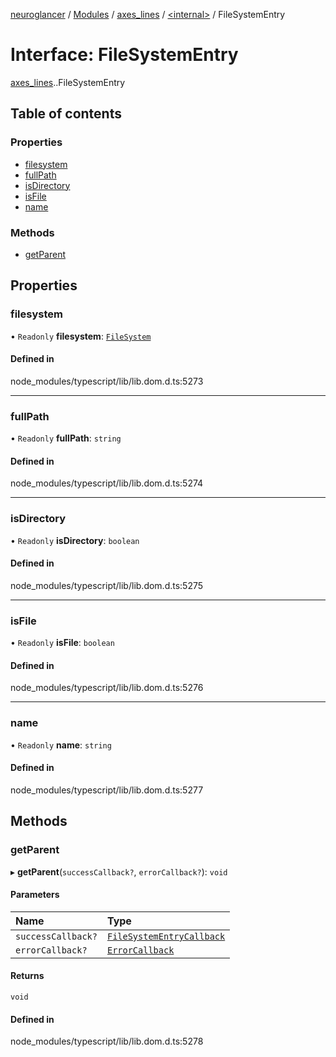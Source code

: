 [neuroglancer](../README.md) / [Modules](../modules.md) / [axes\_lines](../modules/axes_lines.md) / [<internal\>](../modules/axes_lines._internal_.md) / FileSystemEntry

# Interface: FileSystemEntry

[axes_lines](../modules/axes_lines.md).[<internal>](../modules/axes_lines._internal_.md).FileSystemEntry

## Table of contents

### Properties

- [filesystem](axes_lines._internal_.FileSystemEntry.md#filesystem)
- [fullPath](axes_lines._internal_.FileSystemEntry.md#fullpath)
- [isDirectory](axes_lines._internal_.FileSystemEntry.md#isdirectory)
- [isFile](axes_lines._internal_.FileSystemEntry.md#isfile)
- [name](axes_lines._internal_.FileSystemEntry.md#name)

### Methods

- [getParent](axes_lines._internal_.FileSystemEntry.md#getparent)

## Properties

### filesystem

• `Readonly` **filesystem**: [`FileSystem`](../modules/axes_lines._internal_.md#filesystem)

#### Defined in

node_modules/typescript/lib/lib.dom.d.ts:5273

___

### fullPath

• `Readonly` **fullPath**: `string`

#### Defined in

node_modules/typescript/lib/lib.dom.d.ts:5274

___

### isDirectory

• `Readonly` **isDirectory**: `boolean`

#### Defined in

node_modules/typescript/lib/lib.dom.d.ts:5275

___

### isFile

• `Readonly` **isFile**: `boolean`

#### Defined in

node_modules/typescript/lib/lib.dom.d.ts:5276

___

### name

• `Readonly` **name**: `string`

#### Defined in

node_modules/typescript/lib/lib.dom.d.ts:5277

## Methods

### getParent

▸ **getParent**(`successCallback?`, `errorCallback?`): `void`

#### Parameters

| Name | Type |
| :------ | :------ |
| `successCallback?` | [`FileSystemEntryCallback`](axes_lines._internal_.FileSystemEntryCallback.md) |
| `errorCallback?` | [`ErrorCallback`](axes_lines._internal_.ErrorCallback.md) |

#### Returns

`void`

#### Defined in

node_modules/typescript/lib/lib.dom.d.ts:5278
